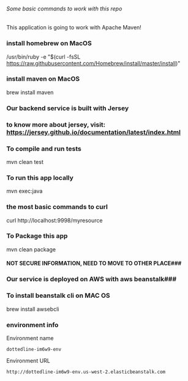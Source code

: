 ###### Some basic commands to work with this repo #############
This application is going to work with Apache Maven!

### install homebrew on MacOS ###
/usr/bin/ruby -e "$(curl -fsSL https://raw.githubusercontent.com/Homebrew/install/master/install)"

### install maven on MacOS ###
brew install maven

### Our backend service is built with Jersey ###
### to know more about jersey, visit: https://jersey.github.io/documentation/latest/index.html ###

### To compile and run tests ###
mvn clean test

### To run this app locally ###
mvn exec:java

### the most basic commands to curl ###
curl http://localhost:9998/myresource

### To Package this app ###
mvn clean package

#### NOT SECURE INFORMATION, NEED TO MOVE TO OTHER PLACE###
### Our service is deployed on AWS with aws beanstalk###

### To install beanstalk cli on MAC OS ###
brew install awsebcli

### environment info ####
Environment name

    dottedline-im6w9-env

Environment URL

    http://dottedline-im6w9-env.us-west-2.elasticbeanstalk.com